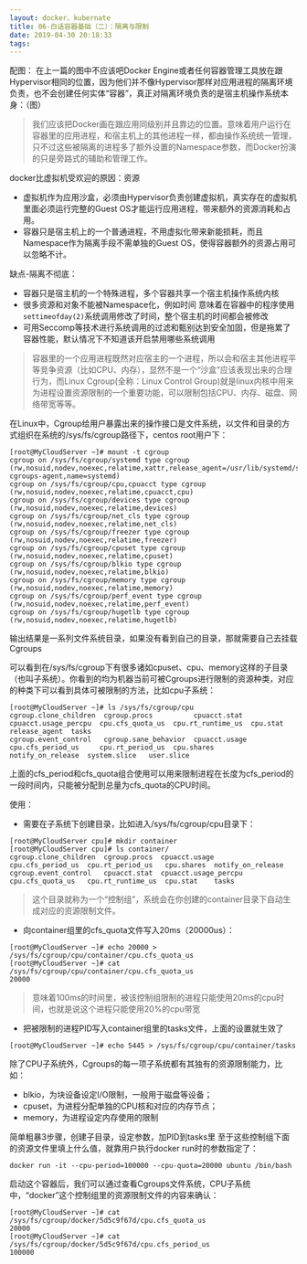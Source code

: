 ```yaml
---
layout: docker、kubernate
title: 06-白话容器基础（二）：隔离与限制
date: 2019-04-30 20:18:33
tags:
---
```

配图：
在上一篇的图中不应该吧Docker Engine或者任何容器管理工具放在跟Hypervisor相同的位置，因为他们并不像Hypervisor那样对应用进程的隔离环境负责，也不会创建任何实体“容器”，真正对隔离环境负责的是宿主机操作系统本身：（图）
> 我们应该把Docker画在跟应用同级别并且靠边的位置。意味着用户运行在容器里的应用进程，和宿主机上的其他进程一样，都由操作系统统一管理，只不过这些被隔离的进程多了额外设置的Namespace参数，而Docker扮演的只是旁路式的辅助和管理工作。

docker比虚拟机受欢迎的原因：资源
- 虚拟机作为应用沙盒，必须由Hypervisor负责创建虚拟机，真实存在的虚拟机里面必须运行完整的Guest OS才能运行应用进程，带来额外的资源消耗和占用。
- 容器只是宿主机上的一个普通进程，不用虚拟化带来新能损耗，而且Namespace作为隔离手段不需单独的Guest OS，使得容器额外的资源占用可以忽略不计。

缺点-隔离不彻底：
- 容器只是宿主机的一个特殊进程，多个容器共享一个宿主机操作系统内核
- 很多资源和对象不能被Namespace化，例如时间 意味着在容器中的程序使用`settimeofday(2)`系统调用修改了时间，整个宿主机的时间都会被修改
- 可用Seccomp等技术进行系统调用的过滤和甄别达到安全加固，但是拖累了容器性能，默认情况下不知道该开启禁用哪些系统调用


> 容器里的一个应用进程既然对应宿主的一个进程，所以会和宿主其他进程平等竞争资源（比如CPU、内存），显然不是一个“沙盒”应该表现出来的合理行为，而Linux Cgroup(全称：Linux Control Group)就是linux内核中用来为进程设置资源限制的一个重要功能，可以限制包括CPU、内存、磁盘、网络带宽等等。

在Linux中，Cgroup给用户暴露出来的操作接口是文件系统，以文件和目录的方式组织在系统的/sys/fs/cgroup路径下，centos root用户下：
```
[root@MyCloudServer ~]# mount -t cgroup
cgroup on /sys/fs/cgroup/systemd type cgroup (rw,nosuid,nodev,noexec,relatime,xattr,release_agent=/usr/lib/systemd/systemd-cgroups-agent,name=systemd)
cgroup on /sys/fs/cgroup/cpu,cpuacct type cgroup (rw,nosuid,nodev,noexec,relatime,cpuacct,cpu)
cgroup on /sys/fs/cgroup/devices type cgroup (rw,nosuid,nodev,noexec,relatime,devices)
cgroup on /sys/fs/cgroup/net_cls type cgroup (rw,nosuid,nodev,noexec,relatime,net_cls)
cgroup on /sys/fs/cgroup/freezer type cgroup (rw,nosuid,nodev,noexec,relatime,freezer)
cgroup on /sys/fs/cgroup/cpuset type cgroup (rw,nosuid,nodev,noexec,relatime,cpuset)
cgroup on /sys/fs/cgroup/blkio type cgroup (rw,nosuid,nodev,noexec,relatime,blkio)
cgroup on /sys/fs/cgroup/memory type cgroup (rw,nosuid,nodev,noexec,relatime,memory)
cgroup on /sys/fs/cgroup/perf_event type cgroup (rw,nosuid,nodev,noexec,relatime,perf_event)
cgroup on /sys/fs/cgroup/hugetlb type cgroup (rw,nosuid,nodev,noexec,relatime,hugetlb)
```
输出结果是一系列文件系统目录，如果没有看到自己的目录，那就需要自己去挂载Cgroups

可以看到在/sys/fs/cgroup下有很多诸如cpuset、cpu、memory这样的子目录（也叫子系统）。你看到的均为机器当前可被Cgroups进行限制的资源种类，对应的种类下可以看到具体可被限制的方法，比如cpu子系统：
```
[root@MyCloudServer ~]# ls /sys/fs/cgroup/cpu
cgroup.clone_children  cgroup.procs          cpuacct.stat   cpuacct.usage_percpu  cpu.cfs_quota_us  cpu.rt_runtime_us  cpu.stat           release_agent  tasks
cgroup.event_control   cgroup.sane_behavior  cpuacct.usage  cpu.cfs_period_us     cpu.rt_period_us  cpu.shares         notify_on_release  system.slice   user.slice
```
上面的cfs_period和cfs_quota组合使用可以用来限制进程在长度为cfs_period的一段时间内，只能被分配到总量为cfs_quota的CPU时间。

使用：
- 需要在子系统下创建目录，比如进入/sys/fs/cgroup/cpu目录下：
```
[root@MyCloudServer cpu]# mkdir container
[root@MyCloudServer cpu]# ls container/
cgroup.clone_children  cgroup.procs  cpuacct.usage         cpu.cfs_period_us  cpu.rt_period_us   cpu.shares  notify_on_release
cgroup.event_control   cpuacct.stat  cpuacct.usage_percpu  cpu.cfs_quota_us   cpu.rt_runtime_us  cpu.stat    tasks
```
> 这个目录就称为一个“控制组”，系统会在你创建的container目录下自动生成对应的资源限制文件。

- 向container组里的cfs_quota文件写入20ms（20000us）：
```
[root@MyCloudServer ~]# echo 20000 > /sys/fs/cgroup/cpu/container/cpu.cfs_quota_us 
[root@MyCloudServer ~]# cat /sys/fs/cgroup/cpu/container/cpu.cfs_quota_us 
20000
```
> 意味着100ms的时间里，被该控制组限制的进程只能使用20ms的cpu时间，也就是说这个进程只能使用20%的cpu带宽

- 把被限制的进程PID写入container组里的tasks文件，上面的设置就生效了
```
[root@MyCloudServer ~]# echo 5445 > /sys/fs/cgroup/cpu/container/tasks 
```

除了CPU子系统外，Cgroups的每一项子系统都有其独有的资源限制能力，比如：
- blkio，为块设备设定I/O限制，一般用于磁盘等设备；
- cpuset，为进程分配单独的CPU核和对应的内存节点；
- memory，为进程设定内存使用的限制

简单粗暴3步骤，创建子目录，设定参数，加PID到tasks里
至于这些控制组下面的资源文件里填上什么值，就靠用户执行docker run时的参数指定了：
```
docker run -it --cpu-period=100000 --cpu-quota=20000 ubuntu /bin/bash
```
启动这个容器后，我们可以通过查看Cgroups文件系统，CPU子系统中，“docker”这个控制组里的资源限制文件的内容来确认：
```
[root@MyCloudServer ~]# cat /sys/fs/cgroup/docker/5d5c9f67d/cpu.cfs_quota_us
20000
[root@MyCloudServer ~]# cat /sys/fs/cgroup/docker/5d5c9f67d/cpu.cfs_period_us
100000
```
